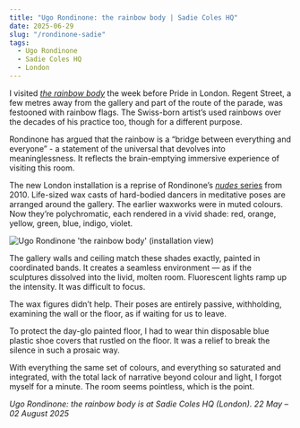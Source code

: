 ```yaml
---
title: "Ugo Rondinone: the rainbow body | Sadie Coles HQ"
date: 2025-06-29
slug: "/rondinone-sadie"
tags:
  - Ugo Rondinone
  - Sadie Coles HQ
  - London
---
```


I visited [_the rainbow body_](https://www.sadiecoles.com/exhibitions/1217-ugo-rondinone-the-rainbow-body/press_release_text/) the week before Pride in London. Regent Street, a few metres away from the gallery and part of the route of the parade, was festooned with rainbow flags. The Swiss-born artist’s used rainbows over the decades of his practice too, though for a different purpose.

Rondinone has argued that the rainbow is a “bridge between everything and everyone” - a statement of the universal that devolves into meaninglessness. It reflects the brain-emptying immersive experience of visiting this room.

The new London installation is a reprise of Rondinone’s [_nudes_ series](https://ugorondinone.com/exhibition/nude-2/) from 2010. Life-sized wax casts of hard-bodied dancers in meditative poses are arranged around the gallery. The earlier waxworks were in muted colours. Now they’re polychromatic, each rendered in a vivid shade: red, orange, yellow, green, blue, indigo, violet.

![Ugo Rondinone 'the rainbow body' (installation view)](/rondinone-sadie-1.jpeg)

The gallery walls and ceiling match these shades exactly, painted in coordinated bands. It creates a seamless environment — as if the sculptures dissolved into the livid, molten room. Fluorescent lights ramp up the intensity. It was difficult to focus.

The wax figures didn’t help. Their poses are entirely passive, withholding, examining the wall or the floor, as if waiting for us to leave.

To protect the day-glo painted floor, I had to wear thin disposable blue plastic shoe covers that rustled on the floor. It was a relief to break the silence in such a prosaic way.

With everything the same set of colours, and everything so saturated and integrated, with the total lack of narrative beyond colour and light, I forgot myself for a minute. The room seems pointless, which is the point.

_Ugo Rondinone: the rainbow body is at Sadie Coles HQ (London). 22 May – 02 August 2025_

